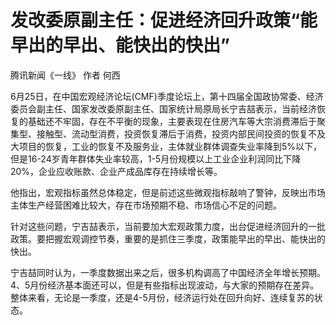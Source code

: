

# 发改委原副主任：促进经济回升政策“能早出的早出、能快出的快出”

腾讯新闻《一线》 作者 何西

6月25日，在中国宏观经济论坛(CMF)季度论坛上，第十四届全国政协常委、经济委员会副主任、国家发改委原副主任、国家统计局原局长宁吉喆表示，当前经济恢复的基础还不牢固，存在不平衡的现象，主要表现在住房汽车等大宗消费滞后于聚集型、接触型、流动型消费，投资恢复滞后于消费，投资内部民间投资的恢复不及大项目的恢复，工业的恢复不及服务业，主体就业群体调查失业率降到5%以下，但是16-24岁青年群体失业率较高，1-5月份规模以上工业企业利润同比下降20%，企业应收账款、企业产成品库存在持续增长等。

他指出，宏观指标虽然总体稳定，但是前述这些微观指标敲响了警钟，反映出市场主体生产经营困难比较大，存在市场预期不稳、市场信心不足的问题。

针对这些问题，宁吉喆表示，当前要加大宏观政策力度，出台促进经济回升的一批政策。要把握宏观调控节奏，重要的是抓住三季度，政策能早出的早出、能快出的快出。

宁吉喆同时认为，一季度数据出来之后，很多机构调高了中国经济全年增长预期。4、5月份经济基本面还可以，但是有些指标出现波动，与大家的预期存在差异。整体来看，无论是一季度，还是4-5月份，经济运行处在回升向好、连续复苏的状态。

